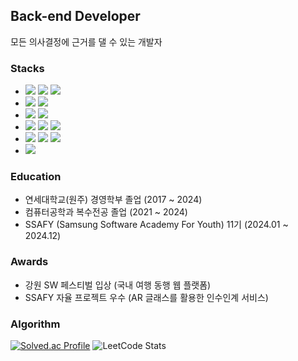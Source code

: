 ## Back-end Developer
모든 의사결정에 근거를 댈 수 있는 개발자

### Stacks
- <img src="https://img.shields.io/badge/Java-007396?style=flat-square&logo=Java&logoColor=white"/> <img src="https://img.shields.io/badge/C-A8B9CC?style=flat-square&logo=C&logoColor=white"/> <img src="https://img.shields.io/badge/C%23-239120?style=flat-square&logo=C&logoColor=white"/>
- <img src="https://img.shields.io/badge/Spring%20MVC-6DB33F?style=flat-square&logo=Spring&logoColor=white"/> <img src="https://img.shields.io/badge/Spring%20Webflux-6DB33F?style=flat-square&logo=Spring&logoColor=white"/>
- <img src="https://img.shields.io/badge/MySQL-4479A1?style=flat-square&logo=MySQL&logoColor=white"/> <img src="https://img.shields.io/badge/MariaDB-003545?style=flat-square&logo=MariaDB&logoColor=white"/>
- <img src="https://img.shields.io/badge/Docker-2496ED?style=flat-square&logo=Docker&logoColor=white"/> <img src="https://img.shields.io/badge/Nginx-009639?style=flat-square&logo=Nginx&logoColor=white"/> <img src="https://img.shields.io/badge/Jenkins-D24939?style=flat-square&logo=Jenkins&logoColor=white"/>
- <img src="https://img.shields.io/badge/Git-F05032?style=flat-square&logo=Git&logoColor=white"/> <img src="https://img.shields.io/badge/GitLab-FC6D26?style=flat-square&logo=GitLab&logoColor=white"/> <img src="https://img.shields.io/badge/GitHub-181717?style=flat-square&logo=GitHub&logoColor=white"/>
- <img src="https://img.shields.io/badge/AWS%20EC2-FF9900?style=flat-square&logo=Amazon%20AWS&logoColor=white"/>

### Education
- 연세대학교(원주) 경영학부 졸업 (2017 ~ 2024)
- 컴퓨터공학과 복수전공 졸업 (2021 ~ 2024)
- SSAFY (Samsung Software Academy For Youth) 11기 (2024.01 ~ 2024.12)

### Awards
- 강원 SW 페스티벌 입상 (국내 여행 동행 웹 플랫폼)  
- SSAFY 자율 프로젝트 우수 (AR 글래스를 활용한 인수인계 서비스)

### Algorithm
[![Solved.ac Profile](http://mazassumnida.wtf/api/v2/generate_badge?boj=coco9797)](https://solved.ac/coco9797/)
![LeetCode Stats](https://leetcard.jacoblin.cool/coco9797?theme=unicorn&font=Lato&ext=contest)
